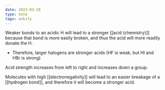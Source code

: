```yaml
---
date: 2023-03-28
type: note
tags: ankify
---
```


Weaker bonds to an acidic H will lead to a stronger [[acid (chemistry)]] because that bond is more easily broken, and thus the acid will more readily donate the H.
- Therefore, larger halogens are stronger acids (HF is weak, but HI and HBr is strong)

Acid strength increases from left to right and increases down a group.

Molecules with high [[electronegativity]] will lead to an easier breakage of a [[hydrogen bond]], and therefore it will become a stronger acid.
